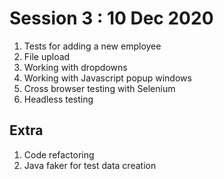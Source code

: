 # Session 3  : 10 Dec 2020
  1. Tests for adding a new employee 
  2. File upload 
  3. Working with dropdowns 
  4. Working with Javascript popup windows
  5. Cross browser testing with Selenium 
  6. Headless testing
  
## Extra 
  1. Code refactoring 
  2. Java faker for test data creation 
  
  

